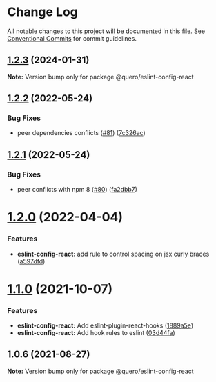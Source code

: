 # Change Log

All notable changes to this project will be documented in this file.
See [Conventional Commits](https://conventionalcommits.org) for commit guidelines.

## [1.2.3](https://github.com/quero-edu/guidelines/compare/@quero/eslint-config-react@1.2.2...@quero/eslint-config-react@1.2.3) (2024-01-31)

**Note:** Version bump only for package @quero/eslint-config-react





## [1.2.2](https://github.com/quero-edu/guidelines/compare/@quero/eslint-config-react@1.2.1...@quero/eslint-config-react@1.2.2) (2022-05-24)


### Bug Fixes

* peer dependencies conflicts ([#81](https://github.com/quero-edu/guidelines/issues/81)) ([7c326ac](https://github.com/quero-edu/guidelines/commit/7c326ac08a2a5de31bcf9a72b0ec9b8dcccaf2e4))





## [1.2.1](https://github.com/quero-edu/guidelines/compare/@quero/eslint-config-react@1.2.0...@quero/eslint-config-react@1.2.1) (2022-05-24)


### Bug Fixes

* peer conflicts with npm 8 ([#80](https://github.com/quero-edu/guidelines/issues/80)) ([fa2dbb7](https://github.com/quero-edu/guidelines/commit/fa2dbb721c78c9ddb15d059865a6a19b60d844e2))





# [1.2.0](https://github.com/quero-edu/guidelines/compare/@quero/eslint-config-react@1.1.0...@quero/eslint-config-react@1.2.0) (2022-04-04)


### Features

* **eslint-config-react:** add rule to control spacing on jsx curly braces ([a597dfd](https://github.com/quero-edu/guidelines/commit/a597dfd02d496cb818cb65f60ec93ee7ff8ac988))





# [1.1.0](https://github.com/quero-edu/guidelines/compare/@quero/eslint-config-react@1.0.6...@quero/eslint-config-react@1.1.0) (2021-10-07)


### Features

* **eslint-config-react:** Add eslint-plugin-react-hooks ([1889a5e](https://github.com/quero-edu/guidelines/commit/1889a5e9f391a4c3ce0c89bd8bbda55264b7f504))
* **eslint-config-react:** Add hook rules to eslint ([03d44fa](https://github.com/quero-edu/guidelines/commit/03d44fa2929b90a675797a560b03c4d684d7bc09))





## 1.0.6 (2021-08-27)

**Note:** Version bump only for package @quero/eslint-config-react
